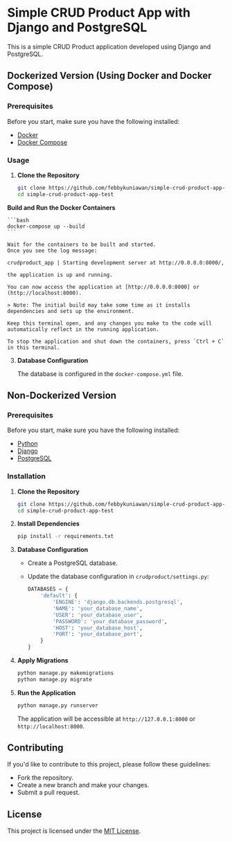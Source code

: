 # Simple CRUD Product App with Django and PostgreSQL

This is a simple CRUD Product application developed using Django and PostgreSQL.

## Dockerized Version (Using Docker and Docker Compose)

### Prerequisites

Before you start, make sure you have the following installed:
- [Docker](https://docs.docker.com/get-docker/)
- [Docker Compose](https://docs.docker.com/compose/install/)

### Usage

1. **Clone the Repository**

    ```bash
    git clone https://github.com/febbykuniawan/simple-crud-product-app-test.git
    cd simple-crud-product-app-test
    ```

**Build and Run the Docker Containers**

    ```bash
    docker-compose up --build
    ```

    Wait for the containers to be built and started.
    Once you see the log message:

    crudproduct_app | Starting development server at http://0.0.0.0:8000/,
    
    the application is up and running.

    You can now access the application at [http://0.0.0.0:8000] or (http://localhost:8000).

    > Note: The initial build may take some time as it installs dependencies and sets up the environment.

    Keep this terminal open, and any changes you make to the code will automatically reflect in the running application.

    To stop the application and shut down the containers, press `Ctrl + C` in this terminal.

3. **Database Configuration**

    The database is configured in the `docker-compose.yml` file.



## Non-Dockerized Version

### Prerequisites

Before you start, make sure you have the following installed:
- [Python](https://www.python.org/downloads/)
- [Django](https://www.djangoproject.com/)
- [PostgreSQL](https://www.postgresql.org/download/)

### Installation

1. **Clone the Repository**

    ```bash
    git clone https://github.com/febbykuniawan/simple-crud-product-app-test.git
    cd simple-crud-product-app-test
    ```

2. **Install Dependencies**

    ```bash
    pip install -r requirements.txt
    ```

3. **Database Configuration**

    - Create a PostgreSQL database.
    - Update the database configuration in `crudproduct/settings.py`:

        ```python
        DATABASES = {
            'default': {
                'ENGINE': 'django.db.backends.postgresql',
                'NAME': 'your_database_name',
                'USER': 'your_database_user',
                'PASSWORD': 'your_database_password',
                'HOST': 'your_database_host',
                'PORT': 'your_database_port',
            }
        }
        ```

4. **Apply Migrations**

    ```bash
    python manage.py makemigrations
    python manage.py migrate
    ```

5. **Run the Application**

    ```bash
    python manage.py runserver
    ```

    The application will be accessible at `http://127.0.0.1:8000` or `http://localhost:8000`.

## Contributing

If you'd like to contribute to this project, please follow these guidelines:
- Fork the repository.
- Create a new branch and make your changes.
- Submit a pull request.

## License

This project is licensed under the [MIT License](LICENSE).
